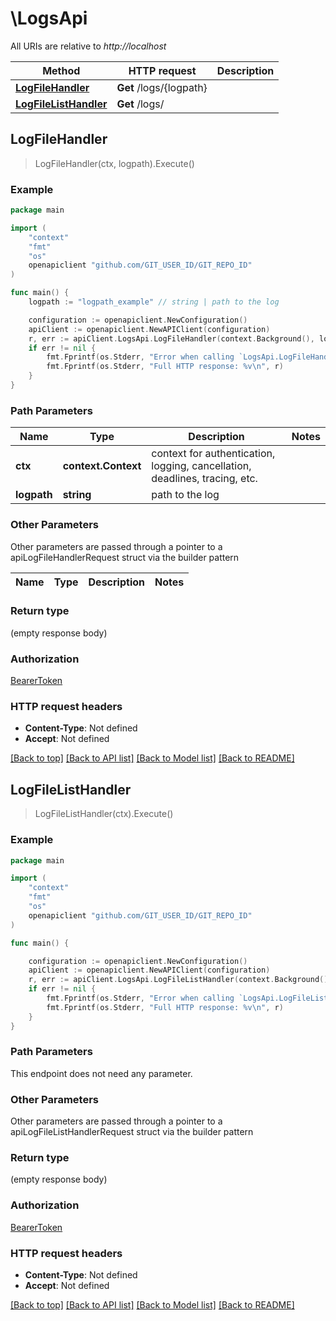 # \LogsApi

All URIs are relative to *http://localhost*

Method | HTTP request | Description
------------- | ------------- | -------------
[**LogFileHandler**](LogsApi.md#LogFileHandler) | **Get** /logs/{logpath} | 
[**LogFileListHandler**](LogsApi.md#LogFileListHandler) | **Get** /logs/ | 



## LogFileHandler

> LogFileHandler(ctx, logpath).Execute()



### Example

```go
package main

import (
    "context"
    "fmt"
    "os"
    openapiclient "github.com/GIT_USER_ID/GIT_REPO_ID"
)

func main() {
    logpath := "logpath_example" // string | path to the log

    configuration := openapiclient.NewConfiguration()
    apiClient := openapiclient.NewAPIClient(configuration)
    r, err := apiClient.LogsApi.LogFileHandler(context.Background(), logpath).Execute()
    if err != nil {
        fmt.Fprintf(os.Stderr, "Error when calling `LogsApi.LogFileHandler``: %v\n", err)
        fmt.Fprintf(os.Stderr, "Full HTTP response: %v\n", r)
    }
}
```

### Path Parameters


Name | Type | Description  | Notes
------------- | ------------- | ------------- | -------------
**ctx** | **context.Context** | context for authentication, logging, cancellation, deadlines, tracing, etc.
**logpath** | **string** | path to the log | 

### Other Parameters

Other parameters are passed through a pointer to a apiLogFileHandlerRequest struct via the builder pattern


Name | Type | Description  | Notes
------------- | ------------- | ------------- | -------------


### Return type

 (empty response body)

### Authorization

[BearerToken](../README.md#BearerToken)

### HTTP request headers

- **Content-Type**: Not defined
- **Accept**: Not defined

[[Back to top]](#) [[Back to API list]](../README.md#documentation-for-api-endpoints)
[[Back to Model list]](../README.md#documentation-for-models)
[[Back to README]](../README.md)


## LogFileListHandler

> LogFileListHandler(ctx).Execute()



### Example

```go
package main

import (
    "context"
    "fmt"
    "os"
    openapiclient "github.com/GIT_USER_ID/GIT_REPO_ID"
)

func main() {

    configuration := openapiclient.NewConfiguration()
    apiClient := openapiclient.NewAPIClient(configuration)
    r, err := apiClient.LogsApi.LogFileListHandler(context.Background()).Execute()
    if err != nil {
        fmt.Fprintf(os.Stderr, "Error when calling `LogsApi.LogFileListHandler``: %v\n", err)
        fmt.Fprintf(os.Stderr, "Full HTTP response: %v\n", r)
    }
}
```

### Path Parameters

This endpoint does not need any parameter.

### Other Parameters

Other parameters are passed through a pointer to a apiLogFileListHandlerRequest struct via the builder pattern


### Return type

 (empty response body)

### Authorization

[BearerToken](../README.md#BearerToken)

### HTTP request headers

- **Content-Type**: Not defined
- **Accept**: Not defined

[[Back to top]](#) [[Back to API list]](../README.md#documentation-for-api-endpoints)
[[Back to Model list]](../README.md#documentation-for-models)
[[Back to README]](../README.md)

